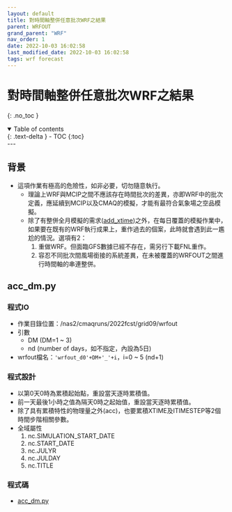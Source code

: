 ```yaml
---
layout: default
title: 對時間軸整併任意批次WRF之結果
parent: WRFOUT
grand_parent: "WRF"
nav_order: 1
date: 2022-10-03 16:02:58
last_modified_date: 2022-10-03 16:02:58
tags: wrf forecast 
---
```


# 對時間軸整併任意批次WRF之結果

{: .no_toc }

<details open markdown="block">
  <summary>
    Table of contents
  </summary>
  {: .text-delta }
- TOC
{:toc}
</details>
---

## 背景
- 這項作業有極高的危險性，如非必要，切勿隨意執行。
  - 理論上WRF與MCIP之間不應該存在時間批次的差異，亦即WRF中的批次定義，應延續到MCIP以及CMAQ的模擬，才能有最符合氣象場之空品模擬。
  - 除了有整併全月模擬的需求([add_xtime][add_xtime])之外，在每日覆蓋的模擬作業中，如果要在既有的WRF執行成果上，重作過去的個案，此時就會遇到此一尷尬的情況。選項有2：
    1. 重做WRF。但面臨GFS數據已經不存在，需另行下載FNL重作。
    1. 容忍不同批次間風場銜接的系統差異，在未被覆蓋的WRFOUT之間進行時間軸的串連整併。

## acc_dm.py

### 程式IO

- 作業目錄位置：/nas2/cmaqruns/2022fcst/grid09/wrfout
- 引數
  - DM (DM=1 ~ 3)
  - nd (number of days，如不指定，內設為5日)
- wrfout檔名：`'wrfout_d0'+DM+'_'+i`，i=0 ~ 5 (nd+1)

### 程式設計

- 以第0天0時為累積起始點，重設當天逐時累積值。
- 前一天最後1小時之值為隔天0時之起始值，重設當天逐時累積值。
- 除了具有累積特性的物理量之外(acc)，也要累積XTIME及ITIMESTEP等2個時間步階相關參數。
- 全域屬性
  1. nc.SIMULATION_START_DATE
  1. nc.START_DATE
  1. nc.JULYR
  1. nc.JULDAY
  1. nc.TITLE

### 程式碼

- [acc_dm.py](https://github.com/sinotec2/Focus-on-Air-Quality/blob/main/wind_models/WRFOUT/acc_dm.py)


[add_xtime]: <https://sinotec2.github.io/Focus-on-Air-Quality/GridModels/MCIP/add_xtime/> "Focus on Air Quality at GitHub -> CMAQ Model System->Met. Chem. Interface Proc.整併8個批次wrfout成為全月檔案"